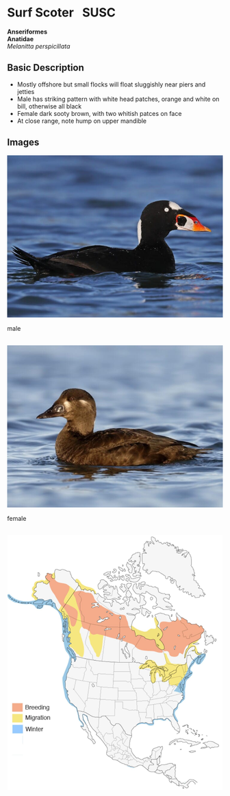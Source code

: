 # Surf Scoter &nbsp; SUSC
**Anseriformes**<br>
**Anatidae**<br>
 *Melanitta perspicillata*

## Basic Description
- Mostly offshore but small flocks will float sluggishly near piers and jetties
- Male has striking pattern with white head patches, orange and white on bill, otherwise all black
- Female dark sooty brown, with two whitish patces on face
- At close range, note hump on upper mandible


## Images

<!---Enter name of .jpg file--->
![TAG](susc.male.jpg)<br>

<!---Enter caption--->
male <br><br>


<!---Enter name of .jpg file--->
![TAG](susc.female.jpg)<br>

<!---Enter caption--->
female <br><br>


<!---Enter name of range map--->
![Range Map](susc.map.jpg)